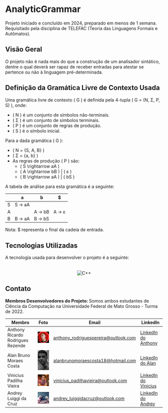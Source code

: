 # AnalyticGrammar

Projeto iniciado e concluído em 2024, preparado em menos de 1 semana. Requisitado pela disciplina de TELEFAC (Teoria das Linguagens Formais e Autômatos).

## Visão Geral
O projeto não é nada mais do que a construção de um analisador sintático, dentre o qual deverá ser rapaz de receber entradas para atestar se pertence ou não à linguagem pré-determinada.

## Definição da Gramática Livre de Contexto Usada

Uma gramática livre de contexto \( G \) é definida pela 4-tupla \( G = (N, Σ, P, S) \), onde:

- \( N \) é um conjunto de símbolos não-terminais.
- \( Σ \) é um conjunto de símbolos terminais.
- \( P \) é um conjunto de regras de produção.
- \( S \) é o símbolo inicial.

Para a dada gramática \( G \):

- \( N = \{S, A, B\} \)
- \( Σ = \{a, b\} \)
- As regras de produção \( P \) são:
  - \( S \rightarrow aA \)
  - \( A \rightarrow bB \) | \( ε \)
  - \( B \rightarrow aA \) | \( bS \)

A tabela de análise para esta gramática é a seguinte:

|   | a            | b            | $   |
|---|--------------|--------------|-----|
| S | S -&gt; aA |              |     |
| A |              | A -&gt; bB | A -&gt; ε |
| B | B -&gt; aA | B -&gt; bS |     |

Nota: \$ representa o final da cadeia de entrada.


## Tecnologias Utilizadas

A tecnologia usada para desenvolver o projeto é a seguinte:

<div style="display: inline_block" align= "center"><br>
<img align="center" alt="C++" height="38" width="80" src="https://img.shields.io/badge/C++-00599C?style=for-the-badge&logo=c%2B%2B&logoColor=white">
</div>

## Contato
<strong> Membros Desenvolvedores do Projeto: </strong> Somos ambos estudantes de Ciência da Computação na Universidade Federal de Mato Grosso - Turma de 2022.

| Membro | Foto | Email | LinkedIn |
| --- | --- | --- | --- |
| Anthony Ricardo Rodrigues Rezende | <img src="./Membros/anthony.jpeg" alt="Foto do Anthony" width="100"/> | anthony_rodriguespereira@outlook.com | [LinkedIn do Anthony](https://www.linkedin.com/in/anthony-ricardo-rodrigues-rezende-486917227/) |
| Alan Bruno Moraes Costa | <img src="./Membros/alanB.jpeg" alt="Foto do Alan" width="100"/> | alanbrunomoraescosta18@hotmail.com | [LinkedIn do Alan](https://www.linkedin.com/in/alan-morais-4861322b0) |
| Vinicius Padilha Vieira | <img src="./Membros/vinicius.jpeg" alt="Foto do Vinicius" width="100"/> | vinicius_padilhavieira@outlook.com | [LinkedIn do Vinicius](https://www.linkedin.com/in/vinicius-padilha-vieira-486917227/) |
| Andrey Luiggi da Cruz | <img src="./Membros/andrey.jpeg" alt="Foto do Andrey" width="100"/> | andrey_luiggidacruz@outlook.com | [LinkedIn do Andrey](https://www.linkedin.com/in/andrey-luiggi-da-cruz-4861322b0) |

##

